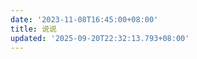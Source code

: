 ```yaml
---
date: '2023-11-08T16:45:00+08:00'
title: 说说
updated: '2025-09-20T22:32:13.793+08:00'
---
```

<div id="qexot"></div><script src="https://registry.npmmirror.com/qexo-static/1.6.0/files/hexo/talks.js"></script><link rel="stylesheet" href="https://registry.npmmirror.com/qexo-static/1.6.0/files/hexo/talks.css"><script>showQexoTalks("qexot", "https://flyminos.qzz.io/", 5)</script>
